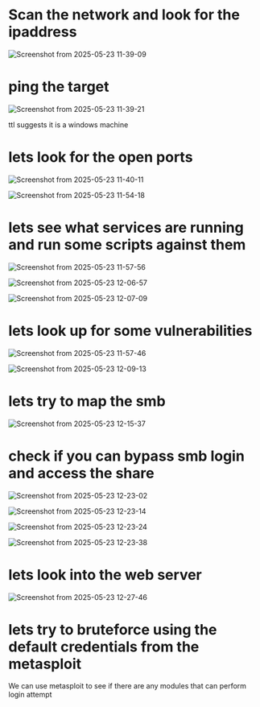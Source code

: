 # Scan the network and look for the ipaddress

![Screenshot from 2025-05-23 11-39-09](https://github.com/user-attachments/assets/d853c7c6-83cd-4f4b-a33a-04beb37b8fd1)

# ping the target

![Screenshot from 2025-05-23 11-39-21](https://github.com/user-attachments/assets/89b20baf-7cce-43e9-a63c-478e8ccd670e)


ttl  suggests it is a windows machine
# lets look for the open ports

![Screenshot from 2025-05-23 11-40-11](https://github.com/user-attachments/assets/77438708-e8b7-4dfe-83e4-04a13f6d0f38)

![Screenshot from 2025-05-23 11-54-18](https://github.com/user-attachments/assets/61b798b5-a7c0-4ef6-ace5-52795cb66caf)

# lets see what services are running and run some scripts against them

![Screenshot from 2025-05-23 11-57-56](https://github.com/user-attachments/assets/4407a8be-3bcd-4b90-a9be-a185686c6ca0)

![Screenshot from 2025-05-23 12-06-57](https://github.com/user-attachments/assets/8c006441-f34f-4d8d-a825-adc62bbb21bd)

![Screenshot from 2025-05-23 12-07-09](https://github.com/user-attachments/assets/35de2317-193f-44b2-aa0d-b5b069b14ba5)

# lets look up for some vulnerabilities

![Screenshot from 2025-05-23 11-57-46](https://github.com/user-attachments/assets/dff0d628-f193-4eba-8720-5cd8a937573a)

![Screenshot from 2025-05-23 12-09-13](https://github.com/user-attachments/assets/57e25747-8cd2-4e45-8e8a-ced4ae234365)

# lets try to map the smb

![Screenshot from 2025-05-23 12-15-37](https://github.com/user-attachments/assets/9ea25a02-2291-4022-8b29-1216c1534754)


# check if you can bypass smb login and access the share

![Screenshot from 2025-05-23 12-23-02](https://github.com/user-attachments/assets/9c4e4a46-79fc-4f4b-9c26-543caaaab400)

![Screenshot from 2025-05-23 12-23-14](https://github.com/user-attachments/assets/3752b00a-c612-445e-a168-8369f8abc10a)

![Screenshot from 2025-05-23 12-23-24](https://github.com/user-attachments/assets/3f0e9418-f668-466c-b6c5-b8e71da8f942)

![Screenshot from 2025-05-23 12-23-38](https://github.com/user-attachments/assets/3c30560e-c76c-43a6-9cf5-eaca3273332d)


# lets look into the web server

![Screenshot from 2025-05-23 12-27-46](https://github.com/user-attachments/assets/efc52714-e743-4caf-95d1-e3400e1e0c69)


# lets try to bruteforce using the default credentials from the metasploit

We can use metasploit to see if there are any modules that can perform login attempt 
















